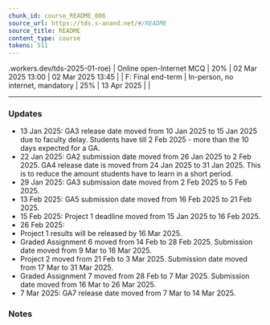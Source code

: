 ```yaml
---
chunk_id: course_README_006
source_url: https://tds.s-anand.net/#/README
source_title: README
content_type: course
tokens: 511
---
```


.workers.dev/tds-2025-01-roe) | Online open-Internet MCQ | 20% | 02 Mar 2025 13:00 | 02 Mar 2025 13:45 |
| F: Final end-term | In-person, no internet, mandatory | 25% | 13 Apr 2025 | |

---

[GA6]: https://seek.onlinedegree.iitm.ac.in/courses/ns_25t1_se2002?id=25&type=assignment&tab=courses&unitId=23
[GA7]: https://seek.onlinedegree.iitm.ac.in/courses/ns_25t1_se2002?id=15&type=assignment&tab=courses&unitId=26
### Updates

- 13 Jan 2025: GA3 release date moved from 10 Jan 2025 to 15 Jan 2025 due to faculty delay. Students have till 2 Feb 2025 - more than the 10 days expected for a GA.
- 22 Jan 2025: GA2 submission date moved from 26 Jan 2025 to 2 Feb 2025. GA4 release date is moved from 24 Jan 2025 to 31 Jan 2025. This is to reduce the amount students have to learn in a short period.
- 29 Jan 2025: GA3 submission date moved from 2 Feb 2025 to 5 Feb 2025.
- 13 Feb 2025: GA5 submission date moved from 16 Feb 2025 to 21 Feb 2025.
- 15 Feb 2025: Project 1 deadline moved from 15 Jan 2025 to 16 Feb 2025.
- 26 Feb 2025:
 - Project 1 results will be released by 16 Mar 2025.
 - Graded Assignment 6 moved from 14 Feb to 28 Feb 2025. Submission date moved from 9 Mar to 16 Mar 2025.
 - Project 2 moved from 21 Feb to 3 Mar 2025. Submission date moved from 17 Mar to 31 Mar 2025.
 - Graded Assignment 7 moved from 28 Feb to 7 Mar 2025. Submission date moved from 16 Mar to 26 Mar 2025.
- 7 Mar 2025: GA7 release date moved from 7 Mar to 14 Mar 2025.

### Notes
